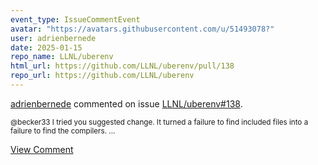 ```yaml
---
event_type: IssueCommentEvent
avatar: "https://avatars.githubusercontent.com/u/51493078?"
user: adrienbernede
date: 2025-01-15
repo_name: LLNL/uberenv
html_url: https://github.com/LLNL/uberenv/pull/138
repo_url: https://github.com/LLNL/uberenv
---
```


<a href='https://github.com/adrienbernede' target='_blank'>adrienbernede</a> commented on issue <a href='https://github.com/LLNL/uberenv/pull/138' target='_blank'>LLNL/uberenv#138</a>.

<small>@becker33 I tried you suggested change. It turned a failure to find included files into a failure to find the compilers....</small>

<a href='https://github.com/LLNL/uberenv/pull/138' target='_blank'>View Comment</a>